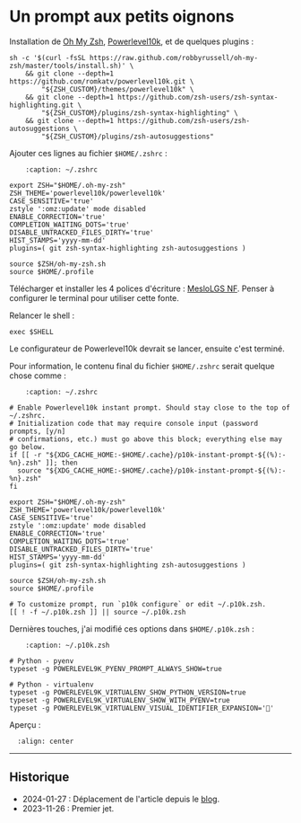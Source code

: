 # Un prompt aux petits oignons

Installation de [Oh My Zsh](https://ohmyz.sh), [Powerlevel10k](https://github.com/romkatv/powerlevel10k), et de quelques plugins :

```{code-block} shell
sh -c '$(curl -fsSL https://raw.github.com/robbyrussell/oh-my-zsh/master/tools/install.sh)' \
    && git clone --depth=1 https://github.com/romkatv/powerlevel10k.git \
        "${ZSH_CUSTOM}/themes/powerlevel10k" \
    && git clone --depth=1 https://github.com/zsh-users/zsh-syntax-highlighting.git \
        "${ZSH_CUSTOM}/plugins/zsh-syntax-highlighting" \
    && git clone --depth=1 https://github.com/zsh-users/zsh-autosuggestions \
        "${ZSH_CUSTOM}/plugins/zsh-autosuggestions"
```

Ajouter ces lignes au fichier <code>$HOME/.zshrc</code> :

```{code-block} shell
    :caption: ~/.zshrc

export ZSH="$HOME/.oh-my-zsh"
ZSH_THEME='powerlevel10k/powerlevel10k'
CASE_SENSITIVE='true'
zstyle ':omz:update' mode disabled
ENABLE_CORRECTION='true'
COMPLETION_WAITING_DOTS='true'
DISABLE_UNTRACKED_FILES_DIRTY='true'
HIST_STAMPS='yyyy-mm-dd'
plugins=( git zsh-syntax-highlighting zsh-autosuggestions )

source $ZSH/oh-my-zsh.sh
source $HOME/.profile
```

Télécharger et installer les 4 polices d'écriture : [MesloLGS NF](https://github.com/romkatv/powerlevel10k#manual-font-installation).
Penser à configurer le terminal pour utiliser cette fonte.

Relancer le shell :

```{code-block} shell
exec $SHELL
```

Le configurateur de Powerlevel10k devrait se lancer, ensuite c'est terminé.

Pour information,  le contenu final du fichier `$HOME/.zshrc` serait quelque chose comme :

```{code-block} shell
    :caption: ~/.zshrc

# Enable Powerlevel10k instant prompt. Should stay close to the top of ~/.zshrc.
# Initialization code that may require console input (password prompts, [y/n]
# confirmations, etc.) must go above this block; everything else may go below.
if [[ -r "${XDG_CACHE_HOME:-$HOME/.cache}/p10k-instant-prompt-${(%):-%n}.zsh" ]]; then
  source "${XDG_CACHE_HOME:-$HOME/.cache}/p10k-instant-prompt-${(%):-%n}.zsh"
fi

export ZSH="$HOME/.oh-my-zsh"
ZSH_THEME='powerlevel10k/powerlevel10k'
CASE_SENSITIVE='true'
zstyle ':omz:update' mode disabled
ENABLE_CORRECTION='true'
COMPLETION_WAITING_DOTS='true'
DISABLE_UNTRACKED_FILES_DIRTY='true'
HIST_STAMPS='yyyy-mm-dd'
plugins=( git zsh-syntax-highlighting zsh-autosuggestions )

source $ZSH/oh-my-zsh.sh
source $HOME/.profile

# To customize prompt, run `p10k configure` or edit ~/.p10k.zsh.
[[ ! -f ~/.p10k.zsh ]] || source ~/.p10k.zsh
```

Dernières touches, j'ai modifié ces options dans `$HOME/.p10k.zsh` :

```{code-block} shell
    :caption: ~/.p10k.zsh

# Python - pyenv
typeset -g POWERLEVEL9K_PYENV_PROMPT_ALWAYS_SHOW=true

# Python - virtualenv
typeset -g POWERLEVEL9K_VIRTUALENV_SHOW_PYTHON_VERSION=true
typeset -g POWERLEVEL9K_VIRTUALENV_SHOW_WITH_PYENV=true
typeset -g POWERLEVEL9K_VIRTUALENV_VISUAL_IDENTIFIER_EXPANSION='🐍'
```

Aperçu :

```{figure} /images/zsh-omz-powerlevel10k.png
  :align: center
```

---

## Historique

- 2024-01-27 : Déplacement de l'article depuis le [blog](https://www.tiger-222.fr/?d=2023/11/26/11/00/16-un-prompt-aux-petits-oignons).
- 2023-11-26 : Premier jet.

